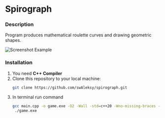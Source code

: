 # **Spirograph**

### **Description**
Program produces mathematical roulette curves and drawing geometric shapes.

![Screenshot Example](https://cdn.discordapp.com/attachments/697845933093683271/1283765903225262081/image.png?ex=66e42faa&is=66e2de2a&hm=722bfa9424ea2a6d4908b18df1c32ac40110b4021bd301615793f1761509e5ce&)

### **Installation**
1. You need **C++ Compiler**
2. Clone this repository to your local machine:
   ```bash
   git clone https://github.com/swAleksy/spirograph.git
   ```
3. In terminal run command
   ```bash
   gcc main.cpp -o game.exe -O2 -Wall -std=c++20 -Wno-missing-braces -I include/ -L lib/ -lraylib -lopengl32 -lgdi32 -lwinmm
    ./game.exe
   ```
